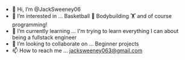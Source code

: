 - 👋 Hi, I’m @JackSweeney06
- 👀 I’m interested in ... Basketball 🏀 Bodybuilding 🏋️ and of course programming!
- 🌱 I’m currently learning ... I'm trying to learn everything I can about being a fullstack engineer 
- 💞️ I’m looking to collaborate on ... Beginner projects
- 📫 How to reach me ... jacksweeney063@gmail.com

<!---
JackSweeney06/JackSweeney06 is a ✨ special ✨ repository because its `README.md` (this file) appears on your GitHub profile.
You can click the Preview link to take a look at your changes.
--->
